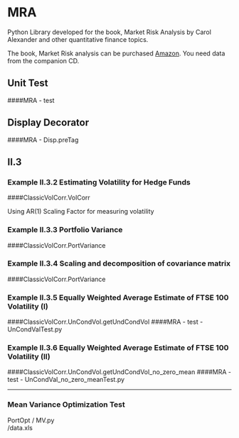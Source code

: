 # MRA
<p>Python Library developed for the book, Market Risk Analysis by Carol Alexander and other quantitative finance topics.</p>
<p>The book, Market Risk analysis can be purchased <a href="http://www.amazon.com/Market-Analysis-Practical-Financial-Econometrics/dp/0470998016/ref=sr_1_4?ie=UTF8&qid=1445709183&sr=8-4&keywords=market+risk+analysis">Amazon</a>. You need data from the companion CD.</p>  

## Unit Test
####MRA - test

## Display Decorator
####MRA - Disp.preTag

## II.3 
### Example II.3.2 Estimating Volatility for Hedge Funds
####ClassicVolCorr.VolCorr
<p>Using AR(1) Scaling Factor for measuring volatility</p>

### Example II.3.3 Portfolio Variance
####ClassicVolCorr.PortVariance

### Example II.3.4 Scaling and decomposition of covariance matrix
####ClassicVolCorr.PortVariance

### Example II.3.5 Equally Weighted Average Estimate of FTSE 100  Volatility (I)
####ClassicVolCorr.UnCondVol.getUndCondVol
####MRA - test - UnCondValTest.py

### Example II.3.6 Equally Weighted Average Estimate of FTSE 100  Volatility (II)
####ClassicVolCorr.UnCondVol.getUndCondVol_no_zero_mean
####MRA - test - UnCondVal_no_zero_meanTest.py
<hr>

### Mean Variance Optimization Test
PortOpt / MV.py  
               /data.xls

